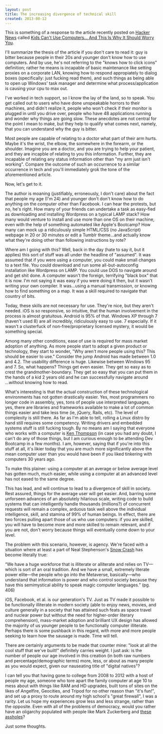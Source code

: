 ```yaml
---
layout: post
title: The increasing divergence of technical skill
created: 2013-08-12
---
```


This is something of a response to the article recently posted on [Hacker News](https://news.ycombinator.com/item?id=6186730) called [Kids Can't Use Computers... And This Is Why It Should Worry You](http://www.coding2learn.org/blog/2013/07/29/kids-cant-use-computers/).

I'll summarize the thesis of the article if you don't care to read it: guy is bitter because people in their 20s and younger don't know how to use computers. And by use, he's not referring to the "knows how to click icons" definition; rather he means is incapable of basic maintenance like setting proxies on a corporate LAN, knowing how to respond appropiately to dialog boxes (specifically: just fucking read them), and such things as being able to open up Windows' task manager and determine what process/application is causing your cpu to max out.

I've worked in tech support, so I know the lay of the land, so to speak. You get called out to users who have done unspeakable horrors to their machines, and didn't realize it, people who won't check if their monitor is plugged in until you drive over, people who have 48 applications running and wonder why things are going slow. These anecdotes are not central for the point I mean to make, but they help to qualify what comes next, namely, that you can understand why the guy is bitter. 

Most people are capable of relating to a doctor what part of their arm hurts. Maybe it's the wrist, the elbow, the somewhere in the forearm, or the shoulder. Imagine you are a doctor, and you are trying to help your patient, and they are incapble of relating to you this information. Further, they are incapable of relating any status information other than "my arm just isn't working". Compare the outcome of such an occurrence to a similar occurrence in tech and you'll immediately grok the tone of the aforementioned article. 

Now, let's get to it.

The author is moaning (justifiably, erroneously, I don't care) about the fact that people my age (I'm 24) and younger don't don't know how to do anything on the computer other than Facebook. I can hear the protests, but no, he's right. How many of your friends can undertake a task as easy-fied as downloading and installing Wordpress on a typical LAMP stack? How many would venture to install and use more than one OS on their machine, even with the help of something automated like Apple's Bootcamp? How many can mock up a ridiculously simple HTML/CSS (no JavaScript) webpage in 20 or 30 minutes or edit a Tumblr theme...and actually know what they're doing other than following instructions by rote?

Where am I going with this? Well, back in the day (hate to say it, but it applies) this sort of stuff was all under the headline of "assumed". It was assumed that if you were using a computer, you could make small changes to a text file. You could download and run some all-but-autoconfig installation like Wordpress on LAMP. You could use DOS to navigate around and get shit done. A computer wasn't the foreign, terrifying "black box" that it is now. I'm not saying it was easy if you were doing it then, but it wasn't writing your own compiler. It was...using a manual transmission, or knowing how to find something on a map. It was a skill required to navigate that country of bits. 

Today, these skills are not necessary for use. They're nice, but they aren't needed. iOS is so responsive, so intuitive, that the human involvement in the process is almost gratuitous. Android is 95% of that. Windows XP through 7 (haven't used 8) are all incredibly, ridiculously easy to use. 7 especially. If it wasn't a clusterfuck of non-free/proprietary licensed mystery, it would be something special. 


Among many other conditions, ease of use is required for mass market adoption of anything. As more people start to adopt a given product or technology, they start to wonder, "Why aren't more people using this? This should be easier to use." Consider the jump Android has made between 1.0 and 4.2. The usability difference is huge. Likewise between Windows 95 and 7. So, what happens? Things get even easier. They get so easy as to crest the grandmother-boundary. They get so easy that you can put them in the hands of a kid 2 years old and he can successfully navigate around ...without knowing how to read. 

What's interesting is that the actual construction of these technological environments has not gotten drastically easier. Yes, most programmers no longer code in assembly, yes, tons of people use interpreted languages, yes, there are libraries and frameworks available to make a lot of common things easier and take less time (ie, jQuery, Rails, etc). The level of complexity is still there. As far as I'm able to tell, rolling a Linux distro by hand still requires some competency. Writing drivers and embedded systems stuff is still fucking tough. By no means am I saying that everyone who works with a computer is [Ken Thompson](https://en.wikipedia.org/wiki/Ken_Thompson) (in case you had any doubt, I can't do any of those things, but I am curious enough to be attending Dev Bootcamp in a few months). I am, however, saying that if you're into this stuff at all, it's likier today that you are much more significantly above the mean computer user than you would have been if you liked tinkering with computers 30 years ago. 

To make this plainer: using a computer at an average or below average level has gotten much, much easier, while using a computer at an advanced level has not eased to the same degree.  

This has lead, and will continue to lead to a divergence of skill in society. Rest assured, things for the average user will get easier. And, barring some unforseen advances of an absolutely hilarious scale, writing code to build systems that can intelligently handle thousands (millions?) of concurrent requests will remain a complex, arduous task well above the individual intelligence, skill, and stamina of 99% of human beings. In effect, there are two forces pulling apart those of us who use computers: if you are skilled, you will have to become more and more skilled to remain relevant, and if you are not, don't worry because things will eventually come down to your level.

The problem with this scenario, however, is agency. We're faced with a situation where at least a part of Neal Stephenson's [Snow Crash](https://en.wikipedia.org/wiki/Snow_crash) has become literally true:

“We have a huge workforce that is illiterate or alliterate and relies on TV—which is sort of an oral tradition. And we have a small, extremely literate power elite—the people who go into the Metaverse, basically—who understand that information is power and who control society because they have this semimystical ability to speak magic computer languages.” (pg. 406)

iOS, Facebook, et al. is our generation's TV. Just as TV made it possible to be functionally illiterate in modern society (able to enjoy news, movies, and culture generally in a society that has attained such feats as space travel and nuclear power but without the need for higher-order literary comprehension), mass-market adoption and brilliant UX design has allowed the majority of us younger people to be functionally computer illiterate. Perhaps there is some pushback in this regard, with more and more people seeking to learn how the sausage is made. Time will tell. 

There are certainly arguments to be made that counter mine: "look at all the cool stuff that we've built!" definitely carries weight. I just ask: is the number of people our age involved in this creation (in both raw numbers and percentage/demographic terms) more, less, or about as many people as you would expect, given our nauseating title of "digital natives"? 

I can tell you that having gone to college from 2008 to 2012 with a host of people my age, someone who tore apart the family computer at age 10 to mess about with things like RAM and HD upgrades, built tons of sites on the likes of Angelfire, Geocities, and Tripod for no other reason than "it's fun!", and set up a proxy to route around my high school's "great firewall", I was a rarity. Let us hope my experiences grow less and less strange, rather than the opposite. Even with all of the problems of democracy, would you rather have an oligarchy populated with people like Mark Zuckerberg and [these assholes](http://www.businessinsider.com/snapchat-lawsuit-photos-texts-and-emails-2013-8?page=1)?

Just some thoughts.
